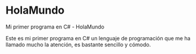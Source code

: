 # HolaMundo
Mi primer programa en C# - HolaMundo

Este es mi primer programa en C# un lenguaje de programación que me ha llamado mucho la atención, es bastante sencillo y cómodo.

